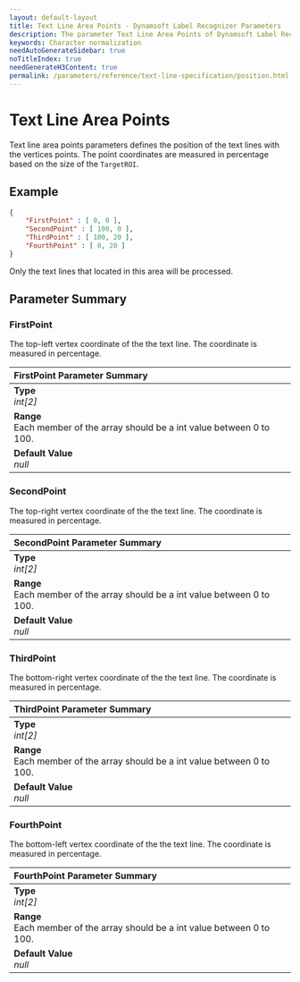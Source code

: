 ```yaml
---
layout: default-layout
title: Text Line Area Points - Dynamsoft Label Recognizer Parameters
description: The parameter Text Line Area Points of Dynamsoft Label Recognizer defines how to normalize the characters.
keywords: Character normalization
needAutoGenerateSidebar: true
noTitleIndex: true
needGenerateH3Content: true
permalink: /parameters/reference/text-line-specification/position.html
---
```


# Text Line Area Points

Text line area points parameters defines the position of the text lines with the vertices points. The point coordinates are measured in percentage based on the size of the `TargetROI`.

## Example

```json
{
    "FirstPoint" : [ 0, 0 ],
    "SecondPoint" : [ 100, 0 ],
    "ThirdPoint" : [ 100, 20 ],
    "FourthPoint" : [ 0, 20 ]
}
```

Only the text lines that located in this area will be processed.

## Parameter Summary

### FirstPoint

The top-left vertex coordinate of the the text line. The coordinate is measured in percentage.

| FirstPoint Parameter Summary |
| :------------------------ |
| **Type**<br>*int[2]* |
| **Range**<br>Each member of the array should be a int value between 0 to 100. |
| **Default Value**<br>*null* |

### SecondPoint

The top-right vertex coordinate of the the text line. The coordinate is measured in percentage.

| SecondPoint Parameter Summary |
| :---------------------------- |
| **Type**<br>*int[2]* |
| **Range**<br>Each member of the array should be a int value between 0 to 100. |
| **Default Value**<br>*null* |

### ThirdPoint

The bottom-right vertex coordinate of the the text line. The coordinate is measured in percentage.

| ThirdPoint Parameter Summary |
| :--------------------------- |
| **Type**<br>*int[2]* |
| **Range**<br>Each member of the array should be a int value between 0 to 100. |
| **Default Value**<br>*null* |

### FourthPoint

The bottom-left vertex coordinate of the the text line. The coordinate is measured in percentage.

| FourthPoint Parameter Summary |
| :---------------------------- |
| **Type**<br>*int[2]* |
| **Range**<br>Each member of the array should be a int value between 0 to 100. |
| **Default Value**<br>*null* |
